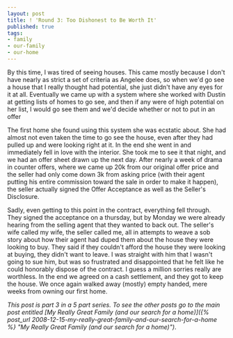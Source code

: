 ```yaml
---
layout: post
title: ! 'Round 3: Too Dishonest to Be Worth It'
published: true
tags:
- family
- our-family
- our-home
---
```

By this time, I was tired of seeing houses. This came mostly because I don't have nearly as strict a set of criteria as Angelee does, so when we'd go see a house that I really thought had potential, she just didn't have any eyes for it at all. Eventually we came up with a system where she worked with Dustin at getting lists of homes to go see, and then if any were of high potential on her list, I would go see them and we'd decide whether or not to put in an offer

The first home she found using this system she was ecstatic about. She had almost not even taken the time to go see the house, even after they had pulled up and were looking right at it. In the end she went in and immediately fell in love with the interior. She took me to see it that night, and we had an offer sheet drawn up the next day. After nearly a week of drama in counter offers, where we came up 20k from our original offer price and the seller had only come down 3k from asking price (with their agent putting his entire commission toward the sale in order to make it happen), the seller actually signed the Offer Acceptance as well as the Seller's Disclosure.

Sadly, even getting to this point in the contract, everything fell through. They signed the acceptance on a thursday, but by Monday we were already hearing from the selling agent that they wanted to back out. The seller's wife called my wife, the seller called me, all in attempts to weave a sob story about how their agent had duped them about the house they were looking to buy. They said if they couldn't afford the house they were looking at buying, they didn't want to leave. I was straight with him that I wasn't going to sue him, but was so frustrated and disappointed that he felt like he could honorably dispose of the contract. I guess a million sorries really are worthless. In the end we agreed on a cash settlement, and they got to keep the house. We once again walked away (mostly) empty handed, mere weeks from owning our first home.

_This post is part 3 in a 5 part series. To see the other posts go to the main post entitled [My Really Great Family (and our search for a home)]({% post_url 2008-12-15-my-really-great-family-and-our-search-for-a-home %} "My Really Great Family (and our search for a home)")_.

